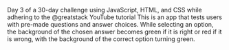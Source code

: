 Day 3 of a 30-day challenge using JavaScript, HTML, and CSS while adhering to the @greatstack YouTube tutorial
This is an app that tests users with pre-made questions and answer choices.
While selecting an option, the background of the chosen answer becomes green if it is right or red if it is wrong, with the background of the correct option turning green.
